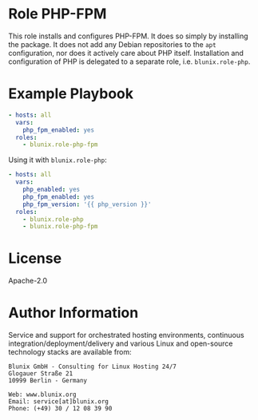 # Role PHP-FPM

This role installs and configures PHP-FPM. It does so simply by installing the package. It does not
add any Debian repositories to the `apt` configuration, nor does it actively care about PHP itself.
Installation and configuration of PHP is delegated to a separate role, i.e. `blunix.role-php`.

# Example Playbook

```yaml
- hosts: all
  vars:
    php_fpm_enabled: yes
  roles:
    - blunix.role-php-fpm
```

Using it with `blunix.role-php`:
```yaml
- hosts: all
  vars:
    php_enabled: yes
    php_fpm_enabled: yes
    php_fpm_version: '{{ php_version }}'
  roles:
    - blunix.role-php
    - blunix.role-php-fpm
```

# License

Apache-2.0

# Author Information

Service and support for orchestrated hosting environments,
continuous integration/deployment/delivery and various Linux
and open-source technology stacks are available from:

```
Blunix GmbH - Consulting for Linux Hosting 24/7
Glogauer Straße 21
10999 Berlin - Germany

Web: www.blunix.org
Email: service[at]blunix.org
Phone: (+49) 30 / 12 08 39 90
```
